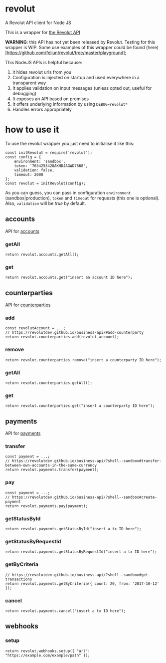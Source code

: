 # revolut
A Revolut API client for Node JS

This is a wrapper for [the Revolut API](https://revolutdev.github.io/business-api/#introduction)

**WARNING**: this API has not yet been released by Revolut. Testing for this wrapper is WIP. Some use examples of this wrapper could be found (here)[https://github.com/feliun/revolut/tree/master/playground];

This NodeJS APIs is helpful because:

1. it hides revolut urls from you
2. Configuration is injected on startup and used everywhere in a transparent way
3. It applies validation on input messages (unless opted out, useful for debugging)
4. It exposes an API based on promises
5. It offers underlying information by using `DEBUG=revolut*`
6. Handles errors appropriately

# how to use it
To use the revolut wrapper you just need to initialise it like this:

```
const initRevolut = require('revolut');
const config = {
    environment: 'sandbox',
    token: '7634253428AKHDJAGWD7868',
    validation: false,
    timeout: 2000
};
const revolut = initRevolut(config);
```

As you can guess, you can pass in configuration `environment` (sandbox|production), `token` and `timeout` for requests (this one is optional). Also, `validation` will be _true_ by default.

## accounts
API for [accounts](https://revolutdev.github.io/business-api/?shell--sandbox#accounts)

### getAll
```
return revolut.accounts.getAll();
```

### get
```
return revolut.accounts.get("insert an account ID here");
```

## counterparties
API for [counterparties](https://revolutdev.github.io/business-api/?shell--sandbox#counterparties)

### add
```
const revolutAccount = ...;
// https://revolutdev.github.io/business-api/#add-counterparty
return revolut.counterparties.add(revolut_account);
```

### remove
```
return revolut.counterparties.remove("insert a counterparty ID here");
```

### getAll
```
return revolut.counterparties.getAll();
```

### get
```
return revolut.counterparties.get("insert a counterparty ID here");
```

## payments
API for [payments](https://revolutdev.github.io/business-api/?shell--sandbox#payments)
### transfer
```
const payment = ...;
// https://revolutdev.github.io/business-api/?shell--sandbox#transfer-between-own-accounts-in-the-same-currency
return revolut.payments.transfer(payment);
```

### pay
```
const payment = ...;
// https://revolutdev.github.io/business-api/?shell--sandbox#create-payment
return revolut.payments.pay(payment);
```

### getStatusById
```
return revolut.payments.getStatusById("insert a tx ID here");
```

### getStatusByRequestId
```
return revolut.payments.getStatusByRequestId("insert a tx ID here");
```

### getByCriteria
```
// https://revolutdev.github.io/business-api/?shell--sandbox#get-transactions
return revolut.payments.getByCriteria({ count: 20, from: '2017-10-12' });
```

### cancel
```
return revolut.payments.cancel("insert a tx ID here");
```

## webhooks
### setup
```
return revolut.webhooks.setup({ "url": "https://example.com/example/path" });
```